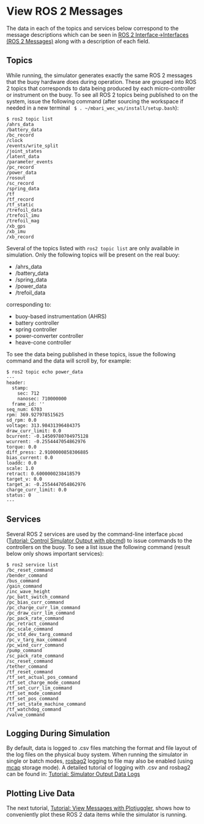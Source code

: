 # View ROS 2 Messages

The data in each of the topics and services below correspond to the message descriptions which
can be seen in [ROS 2 Interface->Interfaces (ROS 2 Messages)](../../ROS2/messages.md) along with a
description of each field.

## Topics

While running, the simulator generates exactly the same ROS 2 messages that the buoy hardware does
during operation.  These are grouped into ROS 2 topics that corresponds to data being produced by
each micro-controller or instrument on the buoy.  To see all ROS 2 topics being published to on the
system, issue the following command (after sourcing the workspace if needed in a new terminal
` $ . ~/mbari_wec_ws/install/setup.bash`):

``` 
$ ros2 topic list 
/ahrs_data
/battery_data
/bc_record
/clock
/events/write_split
/joint_states
/latent_data
/parameter_events
/pc_record
/power_data
/rosout
/sc_record
/spring_data
/tf
/tf_record
/tf_static
/trefoil_data
/trefoil_imu
/trefoil_mag
/xb_gps
/xb_imu
/xb_record
```

Several of the topics listed with `ros2 topic list` are only available in simulation. Only the
following topics will be present on the real buoy:

- /ahrs_data
- /battery_data
- /spring_data
- /power_data
- /trefoil_data

corresponding to:

- buoy-based instrumentation (AHRS)
- battery controller
- spring controller
- power-converter controller
- heave-cone controller


To see the data being published in these topics, issue the following command and the data will
scroll by, for example:

```
$ ros2 topic echo power_data
---
header:
  stamp:
    sec: 712
    nanosec: 710000000
  frame_id: ''
seq_num: 6703
rpm: 369.927978515625
sd_rpm: 0.0
voltage: 313.98431396484375
draw_curr_limit: 0.0
bcurrent: -0.14509780704975128
wcurrent: -0.2554447054862976
torque: 0.0
diff_press: 2.9100000858306885
bias_current: 0.0
loaddc: 0.0
scale: 1.0
retract: 0.6000000238418579
target_v: 0.0
target_a: -0.2554447054862976
charge_curr_limit: 0.0
status: 0
---
```

## Services

Several ROS 2 services are used by the command-line interface `pbcmd`
([Tutorial: Control Simulator Output with pbcmd](SimulatorInteractionPbcmd.md)) to issue commands to the
controllers on the buoy.  To see a list issue the following command (result below only shows
important services):

```
$ ros2 service list
/bc_reset_command
/bender_command
/bus_command
/gain_command
/inc_wave_height
/pc_batt_switch_command
/pc_bias_curr_command
/pc_charge_curr_lim_command
/pc_draw_curr_lim_command
/pc_pack_rate_command
/pc_retract_command
/pc_scale_command
/pc_std_dev_targ_command
/pc_v_targ_max_command
/pc_wind_curr_command
/pump_command
/sc_pack_rate_command
/sc_reset_command
/tether_command
/tf_reset_command
/tf_set_actual_pos_command
/tf_set_charge_mode_command
/tf_set_curr_lim_command
/tf_set_mode_command
/tf_set_pos_command
/tf_set_state_machine_command
/tf_watchdog_command
/valve_command
```

## Logging During Simulation

By default, data is logged to .csv files matching the format and file layout of the log files on
the physical buoy system. When running the simulator in single or batch modes,
[rosbag2](https://docs.ros.org/en/jazzy/Tutorials/Beginner-CLI-Tools/Recording-And-Playing-Back-Data/Recording-And-Playing-Back-Data.html)
logging to file may also be enabled (using [mcap](https://mcap.dev/guides/getting-started/ros-2) storage mode).
A detailed tutorial of logging with .csv and rosbag2 can be found in:
[Tutorial: Simulator Output Data Logs](SimulatorOutputLogs.md)

## Plotting Live Data

The next tutorial, [Tutorial: View Messages with Plotjuggler](SimulatorOutputPlotjuggler.md), shows how to
conveniently plot these ROS 2 data items while the simulator is running.
